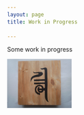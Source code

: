 ```yaml
---
layout: page
title: Work in Progress

---
```


Some work in progress

<p float="left">
<img src="https://github.com/ageleeinks/ageleeinks.github.io/raw/master/images/KG00817%20Sample%20%231%20-%20Sesame%20%2B%20India%20Ink%20-%20No%20Gesso.jpg" width="30%">
